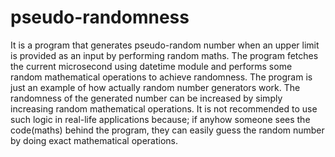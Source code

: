 # pseudo-randomness
It is a program that generates pseudo-random number when an upper limit is provided as an input by performing random maths.
The program fetches the current microsecond using datetime module and performs some random mathematical operations to achieve randomness.
The program is just an example of how actually random number generators work.
The randomness of the generated number can be increased by simply increasing random mathematical operations.
It is not recommended to use such logic in real-life applications because; if anyhow someone sees the code(maths) behind the program, they can easily guess the random number by doing exact mathematical operations.
